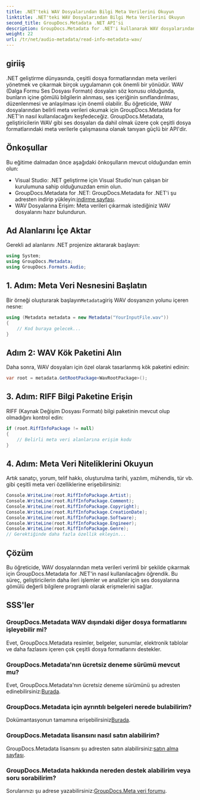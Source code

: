 ```yaml
---
title: .NET'teki WAV Dosyalarından Bilgi Meta Verilerini Okuyun
linktitle: .NET'teki WAV Dosyalarından Bilgi Meta Verilerini Okuyun
second_title: GroupDocs.Metadata .NET API'si
description: GroupDocs.Metadata for .NET'i kullanarak WAV dosyalarından meta verileri nasıl çıkaracağınızı öğrenin. Ses dosyası yönetimi için meta verilerden yararlanmak üzere bu adım adım öğreticiyi inceleyin.
weight: 22
url: /tr/net/audio-metadata/read-info-metadata-wav/
---
```

## giriiş
.NET geliştirme dünyasında, çeşitli dosya formatlarından meta verileri yönetmek ve çıkarmak birçok uygulamanın çok önemli bir yönüdür. WAV (Dalga Formu Ses Dosyası Formatı) dosyaları söz konusu olduğunda, bunların içine gömülü bilgilerin alınması, ses içeriğinin sınıflandırılması, düzenlenmesi ve anlaşılması için önemli olabilir.
Bu öğreticide, WAV dosyalarından belirli meta verileri okumak için GroupDocs.Metadata for .NET'in nasıl kullanılacağını keşfedeceğiz. GroupDocs.Metadata, geliştiricilerin WAV gibi ses dosyaları da dahil olmak üzere çok çeşitli dosya formatlarındaki meta verilerle çalışmasına olanak tanıyan güçlü bir API'dir.
## Önkoşullar
Bu eğitime dalmadan önce aşağıdaki önkoşulların mevcut olduğundan emin olun:
- Visual Studio: .NET geliştirme için Visual Studio'nun çalışan bir kurulumuna sahip olduğunuzdan emin olun.
-  GroupDocs.Metadata for .NET: GroupDocs.Metadata for .NET'i şu adresten indirip yükleyin:[indirme sayfası](https://releases.groupdocs.com/metadata/net/).
- WAV Dosyalarına Erişim: Meta verileri çıkarmak istediğiniz WAV dosyalarını hazır bulundurun.

## Ad Alanlarını İçe Aktar
Gerekli ad alanlarını .NET projenize aktararak başlayın:
```csharp
using System;
using GroupDocs.Metadata;
using GroupDocs.Formats.Audio;
```
## 1. Adım: Meta Veri Nesnesini Başlatın
 Bir örneği oluşturarak başlayın`Metadata`giriş WAV dosyanızın yolunu içeren nesne:
```csharp
using (Metadata metadata = new Metadata("YourInputFile.wav"))
{
    // Kod buraya gelecek...
}
```
## Adım 2: WAV Kök Paketini Alın
Daha sonra, WAV dosyaları için özel olarak tasarlanmış kök paketini edinin:
```csharp
var root = metadata.GetRootPackage<WavRootPackage>();
```
## 3. Adım: RIFF Bilgi Paketine Erişin
RIFF (Kaynak Değişim Dosyası Formatı) bilgi paketinin mevcut olup olmadığını kontrol edin:
```csharp
if (root.RiffInfoPackage != null)
{
    // Belirli meta veri alanlarına erişim kodu
}
```
## 4. Adım: Meta Veri Niteliklerini Okuyun
Artık sanatçı, yorum, telif hakkı, oluşturulma tarihi, yazılım, mühendis, tür vb. gibi çeşitli meta veri özelliklerine erişebilirsiniz:
```csharp
Console.WriteLine(root.RiffInfoPackage.Artist);
Console.WriteLine(root.RiffInfoPackage.Comment);
Console.WriteLine(root.RiffInfoPackage.Copyright);
Console.WriteLine(root.RiffInfoPackage.CreationDate);
Console.WriteLine(root.RiffInfoPackage.Software);
Console.WriteLine(root.RiffInfoPackage.Engineer);
Console.WriteLine(root.RiffInfoPackage.Genre);
// Gerektiğinde daha fazla özellik ekleyin...
```

## Çözüm
Bu öğreticide, WAV dosyalarından meta verileri verimli bir şekilde çıkarmak için GroupDocs.Metadata for .NET'in nasıl kullanılacağını öğrendik. Bu süreç, geliştiricilerin daha ileri işlemler ve analizler için ses dosyalarına gömülü değerli bilgilere programlı olarak erişmelerini sağlar.

## SSS'ler
### GroupDocs.Metadata WAV dışındaki diğer dosya formatlarını işleyebilir mi?
Evet, GroupDocs.Metadata resimler, belgeler, sunumlar, elektronik tablolar ve daha fazlasını içeren çok çeşitli dosya formatlarını destekler.
### GroupDocs.Metadata'nın ücretsiz deneme sürümü mevcut mu?
 Evet, GroupDocs.Metadata'nın ücretsiz deneme sürümünü şu adresten edinebilirsiniz:[Burada](https://releases.groupdocs.com/).
### GroupDocs.Metadata için ayrıntılı belgeleri nerede bulabilirim?
 Dokümantasyonun tamamına erişebilirsiniz[Burada](https://tutorials.groupdocs.com/metadata/net/).
### GroupDocs.Metadata lisansını nasıl satın alabilirim?
 GroupDocs.Metadata lisansını şu adresten satın alabilirsiniz:[satın alma sayfası](https://purchase.groupdocs.com/buy).
### GroupDocs.Metadata hakkında nereden destek alabilirim veya soru sorabilirim?
 Sorularınızı şu adrese yazabilirsiniz:[GroupDocs.Meta veri forumu](https://forum.groupdocs.com/c/metadata/14).